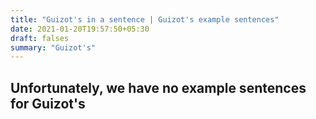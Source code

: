 ```yaml
---
title: "Guizot's in a sentence | Guizot's example sentences"
date: 2021-01-20T19:57:50+05:30
draft: falses
summary: "Guizot's"
---
```

## Unfortunately, we have no example sentences for Guizot's                 

